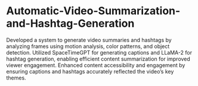 # Automatic-Video-Summarization-and-Hashtag-Generation
Developed a system to generate video summaries and hashtags by analyzing frames using motion analysis, color patterns, and object detection.
Utilized SpaceTimeGPT for generating captions and LLaMA-2 for hashtag generation, enabling efficient content summarization for improved viewer engagement. 
Enhanced content accessibility and engagement by ensuring captions and hashtags accurately reflected the video’s key themes.

